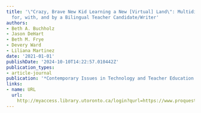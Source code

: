 ```yaml
---
title: '\"Crazy, Brave New Kid Learning a New [Virtual] Land\": Multidirectional Mentorship
  for, with, and by a Bilingual Teacher Candidate/Writer'
authors:
- Beth A. Buchholz
- Jason DeHart
- Beth M. Frye
- Devery Ward
- Liliana Martinez
date: '2021-01-01'
publishDate: '2024-10-10T14:22:57.010442Z'
publication_types:
- article-journal
publication: '*Contemporary Issues in Technology and Teacher Education (CITE Journal)*'
links:
- name: URL
  url: 
    http://myaccess.library.utoronto.ca/login?qurl=https://www.proquest.com/docview/2608851526?accountid=14771&bdid=38382&_bd=Lax9HLNQdfM0qJg2AyNBAGi4TZo%3D
---
```

